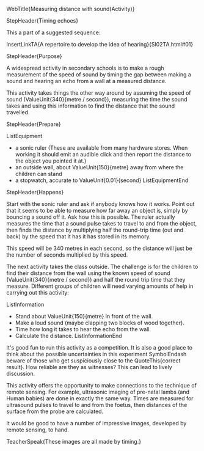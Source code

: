 WebTitle{Measuring distance with sound(Activity)}

StepHeader{Timing echoes}

This a part of a suggested sequence:

InsertLinkTA{A repertoire to develop the idea of hearing}{Sl02TA.html#01}

StepHeader{Purpose}

A widespread activity in secondary schools is to make a rough measurement of the speed of sound by timing the gap between making a sound and hearing an echo from a wall at a measured distance.

This activity takes things the other way around by assuming the speed of sound (ValueUnit{340}{metre / second}), measuring the time the sound takes and using this information to find the distance that the sound travelled.

StepHeader{Prepare}

ListEquipment
- a sonic ruler (These are available from many hardware stores. When working it should emit an audible click and then report the distance to the object you pointed it at.)
- an outside wall, about ValueUnit{150}{metre} away from where the children can stand
- a stopwatch, accurate to ValueUnit{0.01}{second}
ListEquipmentEnd

StepHeader{Happens}

Start with the sonic ruler and ask if anybody knows how it works. Point out that it seems to be able to measure how far away an object is, simply by bouncing a sound off it. Ask how this is possible. The ruler actually measures the time that a sound pulse takes to travel to and from the object, then finds the distance by multiplying half the round-trip time (out and back) by the speed that it has it has stored in its memory.

This speed will be 340 metres in each second, so the distance will just be the number of seconds multiplied by this speed.

The next activity takes the class outside. The challenge is for the children to find their distance from the wall using the known speed of sound (ValueUnit{340}{metre / second}) and half the round trip time that they measure. Different groups of children will need varying amounts of help in carrying out this activity:

ListInformation
- Stand about ValueUnit{150}{metre} in front of the wall.
- Make a loud sound (maybe clapping two blocks of wood together).
- Time how long it takes to hear the echo from the wall.
- Calculate the distance.
ListInformationEnd

It&apos;s good fun to run this activity as a competition. It is also a good place to think about the possible uncertainties in this experiment SymbolEndash beware of those who get suspiciously close to the QuoteThis{correct result}. How reliable are they as witnesses? This can lead to lively discussion.

This activity offers the opportunity to make connections to the technique of remote sensing. For example, ultrasonic imaging of pre-natal lambs (and Human babies) are done in exactly the same way. Times are measured for ultrasound pulses to travel to and from the foetus, then distances of the surface from the probe are calculated.

It would be good to have a number of impressive images, developed by remote sensing, to hand.

TeacherSpeak{These images are all made by timing.}

